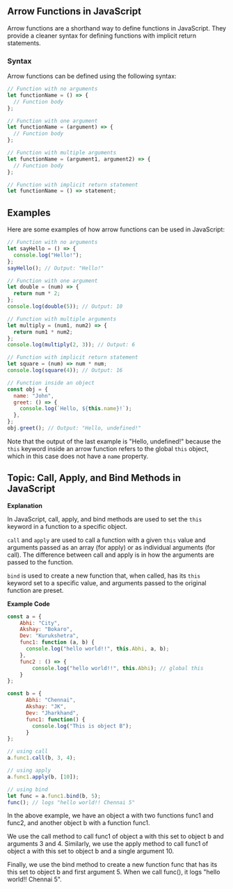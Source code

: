 ## Arrow Functions in JavaScript

Arrow functions are a shorthand way to define functions in JavaScript. They provide a cleaner syntax for defining functions with implicit return statements.

### Syntax

Arrow functions can be defined using the following syntax:

```javascript
// Function with no arguments
let functionName = () => {
  // Function body
};

// Function with one argument
let functionName = (argument) => {
  // Function body
};

// Function with multiple arguments
let functionName = (argument1, argument2) => {
  // Function body
};

// Function with implicit return statement
let functionName = () => statement;
```
## Examples

Here are some examples of how arrow functions can be used in JavaScript:

```javascript
// Function with no arguments
let sayHello = () => {
  console.log("Hello!");
};
sayHello(); // Output: "Hello!"

// Function with one argument
let double = (num) => {
  return num * 2;
};
console.log(double(5)); // Output: 10

// Function with multiple arguments
let multiply = (num1, num2) => {
  return num1 * num2;
};
console.log(multiply(2, 3)); // Output: 6

// Function with implicit return statement
let square = (num) => num * num;
console.log(square(4)); // Output: 16

// Function inside an object
const obj = {
  name: "John",
  greet: () => {
    console.log(`Hello, ${this.name}!`);
  },
};
obj.greet(); // Output: "Hello, undefined!"

```
Note that the output of the last example is "Hello, undefined!" because the `this` keyword inside an arrow function refers to the global `this` object, which in this case does not have a `name` property.

## Topic: Call, Apply, and Bind Methods in JavaScript

**Explanation**

In JavaScript, call, apply, and bind methods are used to set the `this` keyword in a function to a specific object.

`call` and `apply` are used to call a function with a given `this` value and arguments passed as an array (for apply) or as individual arguments (for call). The difference between call and apply is in how the arguments are passed to the function.

`bind` is used to create a new function that, when called, has its `this` keyword set to a specific value, and arguments passed to the original function are preset.

**Example Code**

```javascript
const a = {
    Abhi: "City",
    Akshay: "Bokaro",
    Dev: "Kurukshetra",
    func1: function (a, b) {
      console.log("hello world!!", this.Abhi, a, b);
    },
    func2 : () => {
        console.log("hello world!!", this.Abhi); // global this
    }
};

const b = {
      Abhi: "Chennai",
      Akshay: "JK",
      Dev: "Jharkhand",
      func1: function() {
        console.log("This is object B");
      }
};

// using call
a.func1.call(b, 3, 4);

// using apply
a.func1.apply(b, [10]);

// using bind
let func = a.func1.bind(b, 5);
func(); // logs "hello world!! Chennai 5"

```
In the above example, we have an object a with two functions func1 and func2, and another object b with a function func1.

We use the call method to call func1 of object a with this set to object b and arguments 3 and 4. Similarly, we use the apply method to call func1 of object a with this set to object b and a single argument 10.

Finally, we use the bind method to create a new function func that has its this set to object b and first argument 5. When we call func(), it logs "hello world!! Chennai 5".





